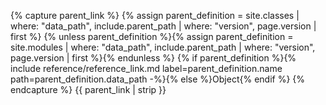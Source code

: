 {% capture parent_link %}
{% assign parent_definition = site.classes | where: "data_path", include.parent_path | where: "version", page.version | first %}
{% unless parent_definition %}{% assign parent_definition = site.modules | where: "data_path", include.parent_path | where: "version", page.version | first %}{% endunless %}
{% if parent_definition %}{% include reference/reference_link.md label=parent_definition.name path=parent_definition.data_path -%}{% else %}Object{% endif %}
{% endcapture %}
{{ parent_link | strip }}
